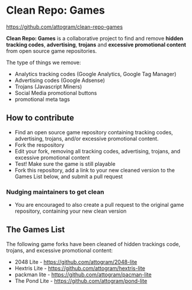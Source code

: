 # Clean Repo: Games

<https://github.com/attogram/clean-repo-games>

**Clean Repo: Games** is a collaborative project to find and remove 
**hidden tracking codes**, **advertising**, **trojans** and **excessive promotional content** from open source game repositories.

The type of things we remove:

* Analytics tracking codes (Google Analytics, Google Tag Manager)
* Advertising codes (Google Adsense)
* Trojans (Javascript Miners)
* Social Media promotional buttons
* promotional meta tags

## How to contribute

* Find an open source game repository containing tracking codes, advertising, trojans, and/or excessive promotional content.
* Fork the respository
* Edit your fork, removing all tracking codes, advertising, trojans, and excessive promotional content
* Test! Make sure the game is still playable
* Fork this repository, add a link to your new cleaned version to the Games List below, and submit a pull request

### Nudging maintainers to get clean

* You are encouraged to also create a pull request to the original game repository, containing your new clean version

## The Games List

The following game forks have been cleaned of hidden trackings code, trojans, and excessive promotional content:

* 2048 Lite - <https://github.com/attogram/2048-lite>
* Hextris Lite - <https://github.com/attogram/hextris-lite>
* packman lite - <https://github.com/attogram/pacman-lite>
* The Pond Lite - <https://github.com/attogram/pond-lite>
